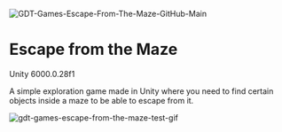 ![GDT-Games-Escape-From-The-Maze-GitHub-Main](https://github.com/user-attachments/assets/b0e1df77-325b-4cb5-a007-b9090f0e386f)
# Escape from the Maze
Unity 6000.0.28f1

A simple exploration game made in Unity where you need to find certain objects inside a maze to be able to escape from it.

![gdt-games-escape-from-the-maze-test-gif](https://github.com/user-attachments/assets/ee18a66d-34d4-4e4f-9c69-174d7bf4a261)
